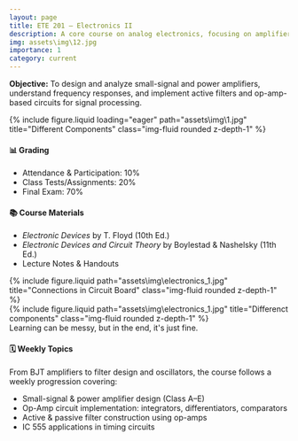 ```yaml
---
layout: page
title: ETE 201 – Electronics II
description: A core course on analog electronics, focusing on amplifier and filter design.
img: assets\img\12.jpg
importance: 1
category: current
---
```


<div class="row">
  <div class="col-sm-12">
    <p><strong>Objective:</strong> To design and analyze small-signal and power amplifiers, understand frequency responses, and implement active filters and op-amp-based circuits for signal processing.</p>
  </div>
</div>

<div class="row">
    <div class="col-sm mt-3 mt-md-0">
        {% include figure.liquid loading="eager" path="assets\img\1.jpg" title="Different Components" class="img-fluid rounded z-depth-1" %}
    </div>
</div>


<div class="row mt-4">
  <div class="col-sm-6">
    <h4>📊 Grading</h4>
    <ul>
      <li>Attendance & Participation: 10%</li>
      <li>Class Tests/Assignments: 20%</li>
      <li>Final Exam: 70%</li>
    </ul>
  </div>
  <div class="col-sm-6">
    <h4>📚 Course Materials</h4>
    <ul>
      <li><i>Electronic Devices</i> by T. Floyd (10th Ed.)</li>
      <li><i>Electronic Devices and Circuit Theory</i> by Boylestad & Nashelsky (11th Ed.)</li>
      <li>Lecture Notes & Handouts</li>
    </ul>
  </div>
</div>


<div class="row justify-content-sm-center">
    <div class="col-sm-8 mt-3 mt-md-0">
        {% include figure.liquid path="assets\img\electronics_1.jpg" title="Connections in Circuit Board" class="img-fluid rounded z-depth-1" %}
    </div>
    <div class="col-sm-4 mt-3 mt-md-0">
        {% include figure.liquid path="assets\img\electronics_1.jpg" title="Differenct components" class="img-fluid rounded z-depth-1" %}
    </div>
</div>
<div class="caption">
    Learning can be messy, but in the end, it's just fine.
</div>

<div class="row mt-4">
  <div class="col-sm-12">
    <h4>🗓️ Weekly Topics</h4>
    <p>From BJT amplifiers to filter design and oscillators, the course follows a weekly progression covering:</p>
    <ul>
      <li>Small-signal & power amplifier design (Class A–E)</li>
      <li>Op-Amp circuit implementation: integrators, differentiators, comparators</li>
      <li>Active & passive filter construction using op-amps</li>
      <li>IC 555 applications in timing circuits</li>
    </ul>
  </div>
</div>

